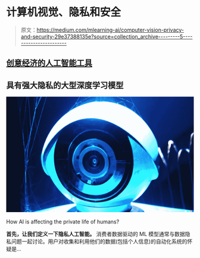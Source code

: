 # 计算机视觉、隐私和安全

> 原文：<https://medium.com/mlearning-ai/computer-vision-privacy-and-security-29e37388135e?source=collection_archive---------5----------------------->

## [创意经济的人工智能工具](https://mlearning.substack.com/p/8-verified-ai-tools-for-creative?r=z7zu8&utm_campaign=post&utm_medium=web)

## 具有强大隐私的大型深度学习模型

![](img/a1ae175ed6c59d5081466746d42d4415.png)

How AI is affecting the private life of humans?

**首先，让我们定义一下隐私人工智能。**
消费者数据驱动的 ML 模型通常与数据隐私问题一起讨论。用户对收集和利用他们的数据(包括个人信息)的自动化系统的怀疑是…